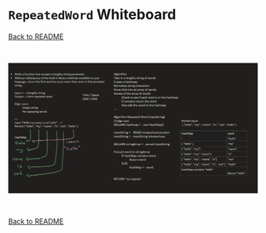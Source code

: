 # `RepeatedWord` Whiteboard
[Back to README](./../README.md#repeated-word)

<br>

![append whiteboard](./assets/repeated-word.png)

<br>

[Back to README](./../README.md#repeated-word)